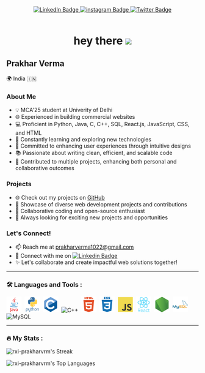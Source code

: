 <div id="badges" align="center">
  <a href="https://www.linkedin.com/in/rxi-prakharvrm/">
    <img src="https://img.shields.io/badge/LinkedIn-blue?style=for-the-badge&logo=linkedin&logoColor=white" alt="LinkedIn Badge"/>
  </a>
  <a href="https://www.instagram.com/rxi_prakharvrm">
    <img src="https://img.shields.io/badge/instagram-pink?style=for-the-badge&logo=instagram&logoColor=black" alt="instagram Badge"/>
  </a>
  <a href="https://twitter.com/rxi_prakharvrm">
    <img src="https://img.shields.io/badge/Twitter-blue?style=for-the-badge&logo=twitter&logoColor=white" alt="Twitter Badge"/>
  </a>
</div>

<div align="center">
    <img src="https://komarev.com/ghpvc/?username=rxi-prakharvrm&style=flat-square&color=blue" alt=""/>
</div>

<h1 align="center">
  hey there
  <img src="https://media.giphy.com/media/hvRJCLFzcasrR4ia7z/giphy.gif" width="30px"/>
</h1>

## Prakhar Verma

🌍 India 🇮🇳

### About Me

- 💡 MCA'25 student at Univerity of Delhi
- 🌐 Experienced in building commercial websites
- 💻 Proficient in Python, Java, C, C++, SQL, React.js, JavaScript, CSS, and HTML
- 🚀 Constantly learning and exploring new technologies
- 🌱 Committed to enhancing user experiences through intuitive designs
- 📚 Passionate about writing clean, efficient, and scalable code
- 🤝 Contributed to multiple projects, enhancing both personal and collaborative outcomes

### Projects

- 🌐 Check out my projects on [GitHub](https://github.com/rxi-prakharvrm?tab=repositories)
- 🚀 Showcase of diverse web development projects and contributions
- 📂 Collaborative coding and open-source enthusiast
- 🌟 Always looking for exciting new projects and opportunities

### Let's Connect!

- 📫 Reach me at prakharverma1022@gmail.com
- 🔗 Connect with me on [![Linkedin Badge](https://img.shields.io/badge/-Linkedin-blue?style=flat&logo=Linkedin&logoColor=white)](https://www.linkedin.com/in/rxi-prakharvrm/)
- ✨ Let's collaborate and create impactful web solutions together!

---

### :hammer_and_wrench: Languages and Tools :

<div>
  <img src="https://raw.githubusercontent.com/devicons/devicon/1119b9f84c0290e0f0b38982099a2bd027a48bf1/icons/java/java-original-wordmark.svg" title="Java" alt="Java" width="40" height="40"/>&nbsp;
  <img src="https://raw.githubusercontent.com/devicons/devicon/1119b9f84c0290e0f0b38982099a2bd027a48bf1/icons/python/python-original-wordmark.svg" title="Python" alt="Python" width="40" height="40"/>&nbsp;
  <img src="https://raw.githubusercontent.com/devicons/devicon/1119b9f84c0290e0f0b38982099a2bd027a48bf1/icons/c/c-original.svg" title="C" alt="C" width="40" height="40"/>&nbsp;
  <img src="https://raw.githubusercontent.com/isocpp/logos/64ef037049f87ac74875dbe72695e59118b52186/cpp_logo.svg" title="C++" alt="C++" width="40" height="40"/>&nbsp;
  <img src="https://raw.githubusercontent.com/devicons/devicon/1119b9f84c0290e0f0b38982099a2bd027a48bf1/icons/html5/html5-plain-wordmark.svg" title="HTML5" alt="HTML" width="40" height="40"/>&nbsp;
  <img src="https://raw.githubusercontent.com/devicons/devicon/1119b9f84c0290e0f0b38982099a2bd027a48bf1/icons/css3/css3-plain-wordmark.svg"  title="CSS3" alt="CSS" width="40" height="40"/>&nbsp;
  <img src="https://raw.githubusercontent.com/devicons/devicon/1119b9f84c0290e0f0b38982099a2bd027a48bf1/icons/javascript/javascript-original.svg" title="JavaScript" alt="JavaScript" width="40" height="40"/>&nbsp;
  <img src="https://raw.githubusercontent.com/devicons/devicon/1119b9f84c0290e0f0b38982099a2bd027a48bf1/icons/react/react-original-wordmark.svg" title="React" alt="React" width="40" height="40"/>&nbsp;
  <img src="https://raw.githubusercontent.com/devicons/devicon/1119b9f84c0290e0f0b38982099a2bd027a48bf1/icons/nodejs/nodejs-original.svg" title="NodeJS" alt="NodeJS" width="40" height="40"/>&nbsp;
  <img src="https://raw.githubusercontent.com/devicons/devicon/1119b9f84c0290e0f0b38982099a2bd027a48bf1/icons/mysql/mysql-original-wordmark.svg" title="MySQL"  alt="MySQL" width="40" height="40"/>&nbsp;
  <img src="https://upload.wikimedia.org/wikipedia/commons/thumb/3/3f/Git_icon.svg/97px-Git_icon.svg.png?20220905010122" title="MySQL"  alt="MySQL" width="40" height="40"/>&nbsp;
</div>

---

### :fire: My Stats :

![rxi-prakharvrm's Streak](https://github-readme-streak-stats.herokuapp.com/?user=rxi-prakharvrm&theme=transparent&hide_border=false)

![rxi-prakharvrm's Top Languages](https://github-readme-stats.vercel.app/api/top-langs/?username=rxi-prakharvrm&theme=transparent&show_icons=true&hide_border=false&layout=compact)
